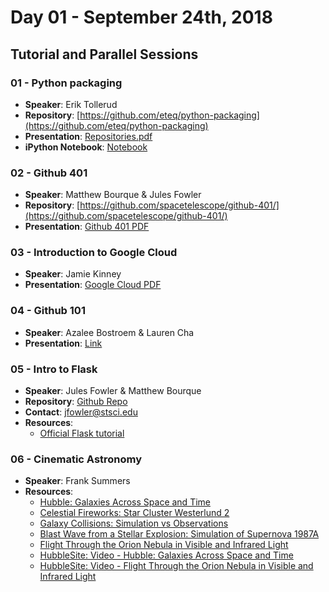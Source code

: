 # Day 01 - September 24th, 2018

## Tutorial and Parallel Sessions

### 01 - Python packaging

- **Speaker**: Erik Tollerud
- **Repository**: [https://github.com/eteq/python-packaging](https://github.com/eteq/python-packaging)
- **Presentation**: [Repositories.pdf](./Presentations/01_Python_Packaging/Tollerud_repos.pdf)
- **iPython Notebook**: [Notebook](./Presentations/01_Python_Packaging/PackagingAndRepos.ipynb)

### 02 - Github 401

- **Speaker**: Matthew Bourque & Jules Fowler
- **Repository**: [https://github.com/spacetelescope/github-401/](https://github.com/spacetelescope/github-401/)
- **Presentation**: [Github 401 PDF](./Presentations/02_Github_401/github-401.pdf)

### 03 - Introduction to Google Cloud

- **Speaker**: Jamie Kinney
- **Presentation**: [Google Cloud PDF](./Presentations/03_Google_Cloud/Google_Cloud_Intro_to_GCP_for_Data_Scientists_and_Researchers.pdf)

### 04 - Github 101

- **Speaker**: Azalee Bostroem & Lauren Cha
- **Presentation**: [Link](https://slides.com/abostroem/local_version_control-7#/)

### 05 - Intro to Flask

- **Speaker**: Jules Fowler & Matthew Bourque
- **Repository**: [Github Repo](https://github.com/julesfowler/dot-astro-flask-demo)
- **Contact**: [jfowler@stsci.edu](mailto:jfowler@stsci.edu)
- **Resources**:
    - [Official Flask tutorial](http://flask.pocoo.org/docs/1.0/tutorial/)

### 06 - Cinematic Astronomy

- **Speaker**: Frank Summers
- **Resources**:
    - [Hubble: Galaxies Across Space and Time](http://hubblesite.org/video/871)
    - [Celestial Fireworks: Star Cluster Westerlund 2](http://hubblesite.org/video/26)
    - [Galaxy Collisions: Simulation vs Observations](http://hubblesite.org/video/17)
    - [Blast Wave from a Stellar Explosion: Simulation of Supernova 1987A](http://hubblesite.org/video/939)
    - [Flight Through the Orion Nebula in Visible and Infrared Light](http://hubblesite.org/video/1003)
    - [HubbleSite: Video - Hubble: Galaxies Across Space and Time](http://hubblesite.org/video/871)
    - [HubbleSite: Video - Flight Through the Orion Nebula in Visible and Infrared Light](http://hubblesite.org/video/1003)